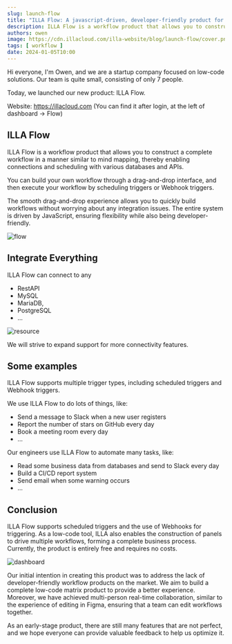 ```yaml
---
slug: launch-flow
title: "ILLA Flow: A javascript-driven, developer-friendly product for creating automate workflow"
description: ILLA Flow is a workflow product that allows you to construct a complete workflow in a manner similar to mind mapping.
authors: owen
image: https://cdn.illacloud.com/illa-website/blog/launch-flow/cover.png
tags: [ workflow ]
date: 2024-01-05T10:00
---
```


Hi everyone, I'm Owen, and we are a startup company focused on low-code solutions. Our team is quite small, consisting of only 7 people.

Today, we launched our new product: ILLA Flow.

Website: https://illacloud.com (You can find it after login, at the left of dashboard -> Flow)

## ILLA Flow

ILLA Flow is a workflow product that allows you to construct a complete workflow in a manner similar to mind mapping, thereby enabling connections and scheduling with various databases and APIs.

You can build your own workflow through a drag-and-drop interface, and then execute your workflow by scheduling triggers or Webhook triggers.

The smooth drag-and-drop experience allows you to quickly build workflows without worrying about any integration issues. The entire system is driven by JavaScript, ensuring flexibility while also being developer-friendly.

![flow](https://cdn.illacloud.com/illa-website/blog/launch-flow/flow.jpeg)

## Integrate Everything

ILLA Flow can connect to any
- RestAPI
- MySQL
- MariaDB,
- PostgreSQL
- ...

![resource](https://cdn.illacloud.com/illa-website/blog/launch-flow/resource.jpeg)

We will strive to expand support for more connectivity features.

## Some examples

ILLA Flow supports multiple trigger types, including scheduled triggers and Webhook triggers.

We use ILLA Flow to do lots of things, like:

- Send a message to Slack when a new user registers
- Report the number of stars on GitHub every day
- Book a meeting room every day
- ...

Our engineers use ILLA Flow to automate many tasks, like:

- Read some business data from databases and send to Slack every day
- Build a CI/CD report system
- Send email when some warning occurs
- ...

## Conclusion

ILLA Flow supports scheduled triggers and the use of Webhooks for triggering. As a low-code tool, ILLA also enables the construction of panels to drive multiple workflows, forming a complete business process. Currently, the product is entirely free and requires no costs. 

![dashboard](https://cdn.illacloud.com/illa-website/blog/launch-flow/dashboard.jpeg)

Our initial intention in creating this product was to address the lack of developer-friendly workflow products on the market. We aim to build a complete low-code matrix product to provide a better experience. Moreover, we have achieved multi-person real-time collaboration, similar to the experience of editing in Figma, ensuring that a team can edit workflows together. 

As an early-stage product, there are still many features that are not perfect, and we hope everyone can provide valuable feedback to help us optimize it.


